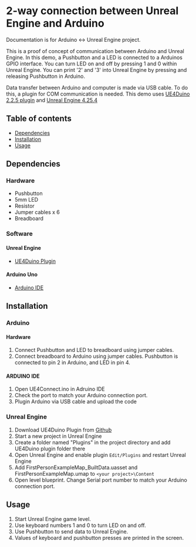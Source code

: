 # 2-way connection between Unreal Engine and Arduino
Documentation is for Arduino <-> Unreal Engine project.

This is a proof of concept of communication between Arduino and Unreal Engine. In this demo, a Pushbutton and a LED is connected to a Arduinos GPIO interface. You can turn LED on and off by pressing 1 and 0 within Unreal Engine. You can print '2' and '3' into Unreal Engine by pressing and releasing Pushbutton in Arduino.

Data transfer between Arduino and computer is made via USB cable. To do this, a plugin for COM communication is needed. This demo uses [UE4Duino 2.2.5 plugin](https://github.com/RVillani/UE4Duino) and [Unreal Engine 4.25.4](https://www.unrealengine.com/en-US/)

## Table of contents
* [Dependencies](#dependencies)
* [Installation](#installation)
* [Usage](#usage)

## Dependencies

### Hardware
* Pushbutton
* 5mm LED
* Resistor
* Jumper cables x 6
* Breadboard

### Software

#### Unreal Engine
* [UE4Duino Plugin](https://github.com/RVillani/UE4Duino)

#### Arduino Uno
* [Arduino IDE](https://www.arduino.cc/en/software)

## Installation

### Arduino

#### Hardware
1. Connect Pushbutton and LED to breadboard using jumper cables.
2. Connect breadboard to Arduino using jumper cables.  Pushbutton is connected to pin 2 in Arduino, and LED in pin 4.

#### ARDUINO IDE
1. Open UE4Connect.ino in Adruino IDE
2. Check the port to match your Arduino connection port.
3. Plugin Arduino via USB cable and upload the code


### Unreal Engine
1. Download UE4Duino Plugin from [Github]((https://github.com/RVillani/UE4Duino))
2. Start a new project in Unreal Engine
3. Create a folder named "Plugins" in the project directory and add UE4Duino plugin folder there
4. Open Unreal Engine and enable plugin `Edit/Plugins` and restart Unreal Engine
5. Add FirstPersonExampleMap_BuiltData.uasset and FirstPersonExampleMap.umap to `<your project>\Content`
6. Open level blueprint. Change Serial port number to match your Arduino connection port.

## Usage

1. Start Unreal Engine game level.
2. Use keyboard numbers 1 and 0 to turn LED on and off.
3. Use Pushbutton to send data to Unreal Engine.
4. Values of keyboard and pushbutton presses are printed in the screen.

